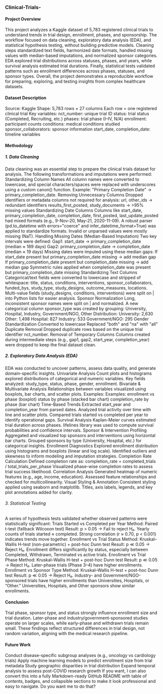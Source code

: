### Clinical-Trials-

#### Project Overview
This project analyzes a Kaggle dataset of 5,783 registered clinical trials to understand trends in trial design, enrollment, phases, and sponsorship. The workflow focused on data cleaning, exploratory data analysis (EDA), and statistical hypothesis testing, without building predictive models. Cleaning steps standardized text fields, harmonized date formats, handled missing values with median-based imputations, and normalized sponsor categories. EDA explored trial distributions across statuses, phases, and years, while survival analysis estimated trial durations. Finally, statistical tests validated patterns such as enrollment differences across phases, statuses, and sponsor types. Overall, the project demonstrates a reproducible workflow for preparing, exploring, and testing insights from complex healthcare datasets.

#### Dataset Description
Source: Kaggle
Shape: 5,783 rows × 27 columns
Each row = one registered clinical trial
Key variables:
nct_number: unique trial ID
status: trial status (Completed, Recruiting, etc.)
phases: trial phase (I–IV, N/A)
enrollment: participant counts
conditions: medical conditions studied
sponsor_collaborators: sponsor information
start_date, completion_date: timeline variables
#### Methodology
##### 1. Data Cleaning
Data cleaning was an essential step to prepare the clinical trials dataset for analysis. The following transformations and imputations were performed:
Standardizing Column Names
All column names were converted to lowercase, and special characters/spaces were replaced with underscores using a custom canon() function.
Example: "Primary Completion Date" → primary_completion_date.
Removing Unnecessary Columns
Dropped identifiers or metadata columns not required for analysis:
url, other_ids → redundant identifiers
results_first_posted, study_documents → >95% missing values
Standardizing Date Columns
Columns like start_date, primary_completion_date, completion_date, first_posted, last_update_posted had mixed formats (e.g., 9-Nov-20, May-21, 2020-11-09). A robust parser (pd.to_datetime with errors="coerce" and infer_datetime_format=True) was applied to standardize formats.
Invalid or unparsed values were mostly missing (NaT).
Handling Missing Dates (Median-Based Imputation)
Two key intervals were defined:
Gap1: start_date → primary_completion_date (median ≈ 189 days)
Gap2: primary_completion_date → completion_date (median ≈ 19 days)
Missing dates were imputed using these median gaps:
If start_date present but primary_completion_date missing → add median gap
If primary_completion_date present but completion_date missing → add median gap
Symmetric rules applied when completion_date was present but primary_completion_date missing
Standardizing Text Columns
Categorical/text fields were converted to lowercase and stripped of whitespace:
title, status, conditions, interventions, sponsor_collaborators, funded_bys, study_type, study_designs, outcome_measures, locations.
Multi-value fields (study_designs, conditions, interventions) were split on | into Python lists for easier analysis.
Sponsor Normalization
Long, inconsistent sponsor names were split on | and normalized.
A new categorical column sponsor_type was created by grouping:
University, Hospital, Industry, Government/NGO, Other
Distribution:
University: 2,630
Other: 1,498
Hospital: 827
Industry: 533
Government/NGO: 295
Gender Standardization
Converted to lowercase
Replaced "both" and "na" with "all"
Duplicate Removal
Dropped duplicate rows based on the unique trial identifier nct_number.
Removal of Temporary Columns
Columns created during intermediate steps (e.g., gap1, gap2, start_year, completion_year) were dropped to keep the final dataset clean.
##### 2. Exploratory Data Analysis (EDA)
EDA was conducted to uncover patterns, assess data quality, and generate domain-specific insights.
Univariate Analysis
Count plots and histograms explored distributions of categorical and numeric variables.
Key fields analyzed: study_type, status, phase, gender, enrollment.
Bivariate & Multivariate Analysis
Relationships between variables visualized using boxplots, bar charts, and scatter plots.
Examples:
Examples:
enrollment vs phase (boxplot)
status by phase (stacked bar chart)
completion_rate by phase (bar chart)
Time-Based Trends
Extracted start_year and completion_year from parsed dates.
Analyzed trial activity over time with line and scatter plots.
Compared trials started vs completed per year to identify operational gaps.
Survival Analysis
Kaplan-Meier curves estimated trial duration across phases.
lifelines library was used to compute survival probabilities and confidence intervals.
Sponsor & Intervention Profiling
Aggregated and visualized top sponsors and interventions using horizontal bar charts.
Grouped sponsors by type (University, Hospital, etc.) for categorical insights.
Enrollment Diagnostics
Explored enrollment distribution using histograms and boxplots (linear and log scale).
Identified outliers and skewness to inform modeling and imputation strategies.
Completion Rate Calculation
Defined completion rate as:
completion_rate = completed_trials / total_trials_per_phase
Visualized phase-wise completion rates to assess trial success likelihood.
Correlation Analysis
Generated heatmap of numeric features (e.g., age, income, education).
Assessed feature relationships and checked for multicollinearity.
Visual Styling & Annotation
Consistent styling applied using seaborn and matplotlib.
Titles, axis labels, legends, and key plot annotations added for clarity.
###### 3. Statistical Testing
A series of hypothesis tests validated whether observed patterns were statistically significant:
Trials Started vs Completed per Year
Method: Paired t-test (fallback Wilcoxon test)
Result: p > 0.05 → Fail to reject H₀. Yearly counts of trials started ≈ completed.
Strong correlation (r ≈ 0.70, p < 0.001) indicates trends move together.
Enrollment vs Trial Status
Method: Kruskal–Wallis H-test (non-parametric) + post-hoc Dunn test
Result: p ≪ 0.05 → Reject H₀. Enrollment differs significantly by status, especially between Completed, Withdrawn, Terminated vs active trials.
Enrollment vs Trial Phase
Method: Kruskal–Wallis H-test + post-hoc Dunn test
Result: p ≪ 0.05 → Reject H₀. Later-phase trials (Phase 3–4) have higher enrollments.
Enrollment vs Sponsor Type
Method: Kruskal–Wallis H-test + post-hoc Dunn test
Result: p ≪ 0.05 → Reject H₀. Industry- and Government/NGO-sponsored trials have higher enrollments than Universities, Hospitals, or “Other.” Universities, Hospitals, and Other sponsors show similar enrollments.
#### Conclusion
Trial phase, sponsor type, and status strongly influence enrollment size and trial duration.
Later-phase and industry/government-sponsored studies operate on larger scales, while early-phase and withdrawn trials remain small.
These findings reflect structured differences in trial design, not random variation, aligning with the medical research pipeline.
#### Future Work
Conduct disease-specific subgroup analyses (e.g., oncology vs cardiology trials)
Apply machine learning models to predict enrollment size from trial metadata
Study geographic disparities in trial distribution
Expand temporal analysis to assess post-COVID research growth
If you want, I can also convert this into a fully Markdown-ready GitHub README with table of contents, badges, and collapsible sections to make it look professional and easy to navigate. Do you want me to do that?
